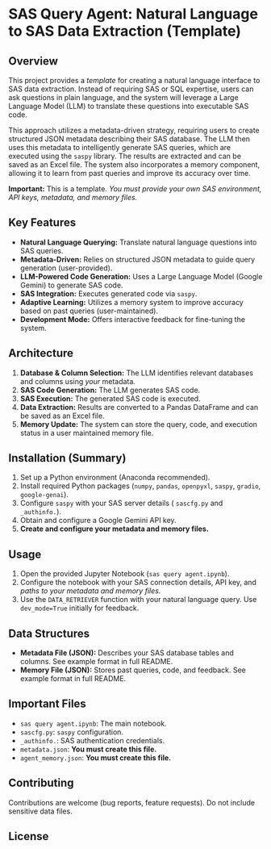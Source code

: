 # SAS Query Agent: Natural Language to SAS Data Extraction (Template)

## Overview

This project provides a *template* for creating a natural language interface to SAS data extraction. Instead of requiring SAS or SQL expertise, users can ask questions in plain language, and the system will leverage a Large Language Model (LLM) to translate these questions into executable SAS code.

This approach utilizes a metadata-driven strategy, requiring users to create structured JSON metadata describing their SAS database. The LLM then uses this metadata to intelligently generate SAS queries, which are executed using the `saspy` library. The results are extracted and can be saved as an Excel file. The system also incorporates a memory component, allowing it to learn from past queries and improve its accuracy over time.

**Important:** This is a template. *You must provide your own SAS environment, API keys, metadata, and memory files.*

## Key Features

*   **Natural Language Querying:** Translate natural language questions into SAS queries.
*   **Metadata-Driven:** Relies on structured JSON metadata to guide query generation (user-provided).
*   **LLM-Powered Code Generation:** Uses a Large Language Model (Google Gemini) to generate SAS code.
*   **SAS Integration:** Executes generated code via `saspy`.
*   **Adaptive Learning:** Utilizes a memory system to improve accuracy based on past queries (user-maintained).
*   **Development Mode:** Offers interactive feedback for fine-tuning the system.

## Architecture

1.  **Database & Column Selection:** The LLM identifies relevant databases and columns using *your* metadata.
2.  **SAS Code Generation:** The LLM generates SAS code.
3.  **SAS Execution:** The generated SAS code is executed.
4.  **Data Extraction:** Results are converted to a Pandas DataFrame and can be saved as an Excel file.
5.  **Memory Update:** The system can store the query, code, and execution status in a user maintained memory file.

## Installation (Summary)

1.  Set up a Python environment (Anaconda recommended).
2.  Install required Python packages (`numpy`, `pandas`, `openpyxl`, `saspy`, `gradio`, `google-genai`).
3.  Configure `saspy` with your SAS server details ( `sascfg.py` and `_authinfo.`).
4.  Obtain and configure a Google Gemini API key.
5.  **Create and configure your metadata and memory files.**

## Usage

1.  Open the provided Jupyter Notebook (`sas query agent.ipynb`).
2.  Configure the notebook with your SAS connection details, API key, and *paths to your metadata and memory files.*
3.  Use the `DATA_RETRIEVER` function with your natural language query. Use `dev_mode=True` initially for feedback.

## Data Structures

*   **Metadata File (JSON):** Describes your SAS database tables and columns. See example format in full README.
*   **Memory File (JSON):** Stores past queries, code, and feedback. See example format in full README.

## Important Files

*   `sas query agent.ipynb`: The main notebook.
*   `sascfg.py`:  `saspy` configuration.
*   `_authinfo.`:  SAS authentication credentials.
*   `metadata.json`: **You must create this file.**
*   `agent_memory.json`: **You must create this file.**

## Contributing

Contributions are welcome (bug reports, feature requests). Do not include sensitive data files.

## License

